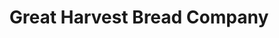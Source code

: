 ---
title: "Great Harvest Bread Company"
url: /cedar-rapids/great-harvest-bread-company/
shop: bakery
---